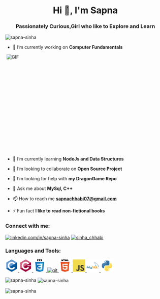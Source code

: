 <h1 align="center">Hi 👋, I'm Sapna</h1>
<h3 align="center">Passionately Curious,Girl who like to Explore and Learn</h3>

<p align="left"> <img src="https://komarev.com/ghpvc/?username=sapna-sinha&label=Profile%20views&color=0e75b6&style=flat" alt="sapna-sinha" /> </p>

- 🔭 I’m currently working on **Computer Fundamentals**
<img align="right" alt="GIF" src="https://github.com/arsentieva/arsentieva/blob/main/code.gif?raw=true" width="500" height="320" />

- 🌱 I’m currently learning **NodeJs and Data Structures**

- 👯 I’m looking to collaborate on **Open Source Project**

- 🤝 I’m looking for help with **my DragonGame Repo**

- 💬 Ask me about **MySql, C++**

- 📫 How to reach me **sapnachhabi07@gmail.com**

- ⚡ Fun fact **I like to read non-fictional books**

<h3 align="left">Connect with me:</h3>
<p align="left">
<a href="https://linkedin.com/in/linkedin.com/in/sapna-sinha" target="blank"><img align="center" src="https://raw.githubusercontent.com/rahuldkjain/github-profile-readme-generator/master/src/images/icons/Social/linked-in-alt.svg" alt="linkedin.com/in/sapna-sinha" height="30" width="40" /></a>
<a href="https://instagram.com/sinha_chhabi" target="blank"><img align="center" src="https://raw.githubusercontent.com/rahuldkjain/github-profile-readme-generator/master/src/images/icons/Social/instagram.svg" alt="sinha_chhabi" height="30" width="40" /></a>
</p>

<h3 align="left">Languages and Tools:</h3>
<p align="left"> <a href="https://www.cprogramming.com/" target="_blank"> <img src="https://raw.githubusercontent.com/devicons/devicon/master/icons/c/c-original.svg" alt="c" width="40" height="40"/> </a> <a href="https://www.w3schools.com/cpp/" target="_blank"> <img src="https://raw.githubusercontent.com/devicons/devicon/master/icons/cplusplus/cplusplus-original.svg" alt="cplusplus" width="40" height="40"/> </a> <a href="https://www.w3schools.com/css/" target="_blank"> <img src="https://raw.githubusercontent.com/devicons/devicon/master/icons/css3/css3-original-wordmark.svg" alt="css3" width="40" height="40"/> </a> <a href="https://git-scm.com/" target="_blank"> <img src="https://www.vectorlogo.zone/logos/git-scm/git-scm-icon.svg" alt="git" width="40" height="40"/> </a> <a href="https://www.w3.org/html/" target="_blank"> <img src="https://raw.githubusercontent.com/devicons/devicon/master/icons/html5/html5-original-wordmark.svg" alt="html5" width="40" height="40"/> </a> <a href="https://developer.mozilla.org/en-US/docs/Web/JavaScript" target="_blank"> <img src="https://raw.githubusercontent.com/devicons/devicon/master/icons/javascript/javascript-original.svg" alt="javascript" width="40" height="40"/> </a> <a href="https://www.mysql.com/" target="_blank"> <img src="https://raw.githubusercontent.com/devicons/devicon/master/icons/mysql/mysql-original-wordmark.svg" alt="mysql" width="40" height="40"/> </a> <a href="https://www.python.org" target="_blank"> <img src="https://raw.githubusercontent.com/devicons/devicon/master/icons/python/python-original.svg" alt="python" width="40" height="40"/> </a> </p>

<p><img align="left" src="https://github-readme-stats.vercel.app/api/top-langs?username=sapna-sinha&show_icons=true&locale=en&layout=compact" alt="sapna-sinha" /></p>

<p>&nbsp;<img align="center" src="https://github-readme-stats.vercel.app/api?username=sapna-sinha&show_icons=true&locale=en" alt="sapna-sinha" /></p>

<p><img align="center" src="https://github-readme-streak-stats.herokuapp.com/?user=sapna-sinha&" alt="sapna-sinha" /></p>
